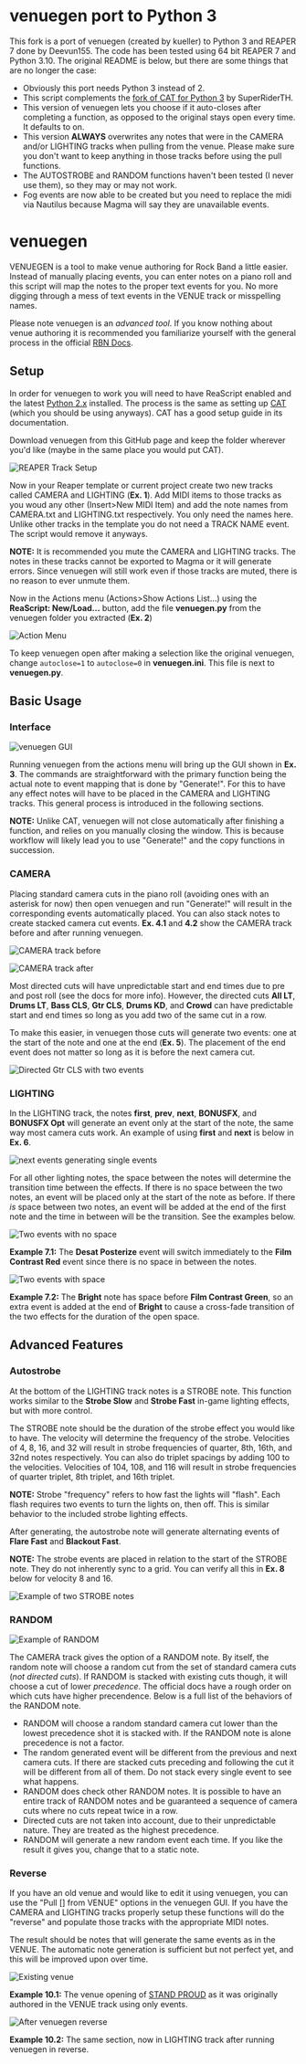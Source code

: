 # venuegen port to Python 3

This fork is a port of venuegen (created by kueller) to Python 3 and REAPER 7 done by Deevun155. The code has been tested using 64 bit REAPER 7 and Python 3.10. The original README is below, but there are some things that are no longer the case:
- Obviously this port needs Python 3 instead of 2.
- This script complements the [fork of CAT for Python 3](https://github.com/SuperRiderTH/CAT/tree/python3-main) by SuperRiderTH.
- This version of venuegen lets you choose if it auto-closes after completing a function, as opposed to the original stays open every time. It defaults to on.
- This version **ALWAYS** overwrites any notes that were in the CAMERA and/or LIGHTING tracks when pulling from the venue. Please make sure you don't want to keep anything in those tracks before using the pull functions.
- The AUTOSTROBE and RANDOM functions haven't been tested (I never use them), so they may or may not work.
- Fog events are now able to be created but you need to replace the midi via Nautilus because Magma will say they are unavailable events.

# venuegen

VENUEGEN is a tool to make venue authoring for Rock Band a little easier. Instead of manually placing events, you can enter notes on a piano roll and this script will map the notes to the proper text events for you. No more digging through a mess of text events in the VENUE track or misspelling names.

Please note venuegen is an *advanced tool*. If you know nothing about venue authoring it is recommended you familiarize yourself with the general process in the official [RBN Docs](http://docs.c3universe.com/rbndocs/index.php?title=RBN2_Camera_And_Lights).

## Setup

In order for venuegen to work you will need to have ReaScript enabled and the latest [Python 2.x](https://www.python.org/downloads/) installed. The process is the same as setting up [CAT](http://customscreators.com/index.php?/topic/10662-c3-automation-tools/) (which you should be using anyways). CAT has a good setup guide in its documentation.

Download venuegen from this GitHub page and keep the folder wherever you'd like (maybe in the same place you would put CAT). 

![REAPER Track Setup](https://i.imgur.com/ldgT6Rw.png)

Now in your Reaper template or current project create two new tracks called CAMERA and LIGHTING (**Ex. 1**). Add MIDI items to those tracks as you woud any other (Insert>New MIDI Item) and add the note names from CAMERA.txt and LIGHTING.txt respectively. You only need the names here. Unlike other tracks in the template you do not need a TRACK NAME event. The script would remove it anyways.

**NOTE:** It is recommended you mute the CAMERA and LIGHTING tracks. The notes in these tracks cannot be exported to Magma or it will generate errors. Since venuegen will still work even if those tracks are muted, there is no reason to ever unmute them.

Now in the Actions menu (Actions>Show Actions List...) using the **ReaScript: New/Load...** button, add the file **venuegen.py** from the venuegen folder you extracted (**Ex. 2**)

![Action Menu](https://i.imgur.com/yt5al6S.png)

To keep venuegen open after making a selection like the original venuegen, change `autoclose=1` to `autoclose=0` in **venuegen.ini**. This file is next to **venuegen.py**.

## Basic Usage

### Interface

![venuegen GUI](https://i.imgur.com/xvTT7Wt.png)

Running venuegen from the actions menu will bring up the GUI shown in **Ex. 3**. The commands are straightforward with the primary function being the actual note to event mapping that is done by "Generate!". For this to have any effect notes will have to be placed in the CAMERA and LIGHTING tracks. This general process is introduced in the following sections.

**NOTE:** Unlike CAT, venuegen will not close automatically after finishing a function, and relies on you manually closing the window. This is because workflow will likely lead you to use "Generate!" and the copy functions in succession.

### CAMERA

Placing standard camera cuts in the piano roll (avoiding ones with an asterisk for now) then open venuegen and run "Generate!" will result in the corresponding events automatically placed. You can also stack notes to create stacked camera cut events. **Ex. 4.1** and **4.2** show the CAMERA track before and after running venuegen.

![CAMERA track before](https://i.imgur.com/tbkFRg5.png)

![CAMERA track after](https://i.imgur.com/8d4y6Tj.png)

Most directed cuts will have unpredictable start and end times due to pre and post roll (see the docs for more info). However, the directed cuts **All LT**, **Drums LT**, **Bass CLS**, **Gtr CLS**, **Drums KD**, and **Crowd** can have predictable start and end times so long as you add two of the same cut in a row.

To make this easier, in venuegen those cuts will generate two events: one at the start of the note and one at the end (**Ex. 5**). The placement of the end event does not matter so long as it is before the next camera cut.

![Directed Gtr CLS with two events](https://i.imgur.com/3ZKktjM.png)

### LIGHTING

In the LIGHTING track, the notes **first**, **prev**, **next**, **BONUSFX**, and **BONUSFX Opt** will generate an event only at the start of the note, the same way most camera cuts work. An example of using **first** and **next** is below in **Ex. 6**.

![next events generating single events](https://i.imgur.com/NZ8NlhA.png)

For all other lighting notes, the space between the notes will determine the transition time between the effects. If there is no space between the two notes, an event will be placed only at the start of the note as before. If there *is* space between two notes, an event will be added at the end of the first note and the time in between will be the transition. See the examples below.

![Two events with no space](https://i.imgur.com/t3yqKig.png)

**Example 7.1:** The **Desat Posterize** event will switch immediately to the **Film Contrast Red** event since there is no space in between the notes.

![Two events with space](https://i.imgur.com/ALX6Xrh.png)

**Example 7.2:** The **Bright** note has space before **Film Contrast Green**, so an extra event is added at the end of **Bright** to cause a cross-fade transition of the two effects for the duration of the open space.

## Advanced Features

### Autostrobe

At the bottom of the LIGHTING track notes is a STROBE note. This function works similar to the **Strobe Slow** and **Strobe Fast** in-game lighting effects, but with more control. 

The STROBE note should be the duration of the strobe effect you would like to have. The velocity will determine the frequency of the strobe. Velocities of 4, 8, 16, and 32 will result in strobe frequencies of quarter, 8th, 16th, and 32nd notes respectively. You can also do triplet spacings by adding 100 to the velocities. Velocities of 104, 108, and 116 will result in strobe frequencies of quarter triplet, 8th triplet, and 16th triplet. 

**NOTE:** Strobe "frequency" refers to how fast the lights will "flash". Each flash requires two events to turn the lights on, then off. This is similar behavior to the included strobe lighting effects.

After generating, the autostrobe note will generate alternating events of **Flare Fast** and **Blackout Fast**. 

**NOTE:** The strobe events are placed in relation to the start of the STROBE note. They do not inherently sync to a grid. You can verify all this in **Ex. 8** below for velocity 8 and 16.

![Example of two STROBE notes](https://i.imgur.com/9sOkNOs.png)

### RANDOM

![Example of RANDOM](https://i.imgur.com/kq8G2Ap.png)

The CAMERA track gives the option of a RANDOM note. By itself, the random note will choose a random cut from the set of standard camera cuts (*not directed cuts*). If RANDOM is stacked with existing cuts though, it will choose a cut of lower *precedence*. The official docs have a rough order on which cuts have higher precendence. Below is a full list of the behaviors of the RANDOM note.

* RANDOM will choose a random standard camera cut lower than the lowest precedence shot it is stacked with. If the RANDOM note is alone precedence is not a factor.
* The random generated event will be different from the previous and next camera cuts. If there are stacked cuts preceding and following the cut it will be different from all of them. Do not stack every single event to see what happens.
* RANDOM does check other RANDOM notes. It is possible to have an entire track of RANDOM notes and be guaranteed a sequence of camera cuts where no cuts repeat twice in a row.
* Directed cuts are not taken into account, due to their unpredictable nature. They are treated as the highest precedence.
* RANDOM will generate a new random event each time. If you like the result it gives you, change that to a static note.

### Reverse

If you have an old venue and would like to edit it using venuegen, you can use the "Pull [] from VENUE" options in the venuegen GUI. If you have the CAMERA and LIGHTING tracks properly setup these functions will do the "reverse" and populate those tracks with the appropriate MIDI notes. 

The result should be notes that will generate the same events as in the VENUE. The automatic note generation is sufficient but not perfect yet, and this will be improved upon over time.

![Existing venue](https://i.imgur.com/K9HUA0u.png)

**Example 10.1:** The venue opening of [STAND PROUD](http://customscreators.com/index.php?/page/index.html/_/stand-proud-r20907) as it was originally authored in the VENUE track using only events.

![After venuegen reverse](https://i.imgur.com/uofWBJm.png)

**Example 10.2:** The same section, now in LIGHTING track after running venuegen in reverse. 

